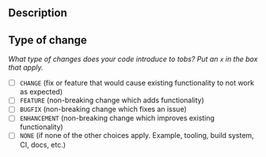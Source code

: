 <!-- 
Changelog entry

We are using GitHub to generate changelog in each release note. This method takes PR title and uses it as a changelog line. For this reason we ask you to use meaningful PR titles.
-->

## Description

<!-- Describe the big picture of your changes here to communicate to the maintainers why we should accept this pull request.
-->

## Type of change

*What type of changes does your code introduce to tobs? Put an `x` in the box that apply.*

- [ ] `CHANGE` (fix or feature that would cause existing functionality to not work as expected)
- [ ] `FEATURE` (non-breaking change which adds functionality)
- [ ] `BUGFIX` (non-breaking change which fixes an issue)
- [ ] `ENHANCEMENT` (non-breaking change which improves existing functionality)
- [ ] `NONE` (if none of the other choices apply. Example, tooling, build system, CI, docs, etc.)
